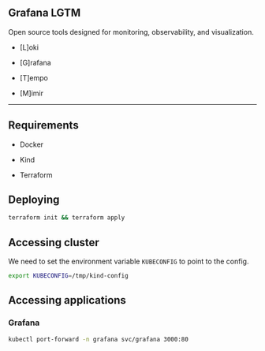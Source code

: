 ## Grafana LGTM

Open source tools designed for monitoring, observability, and visualization.

* [L]oki

* [G]rafana

* [T]empo

* [M]imir

<hr>

## Requirements

* Docker

* Kind

* Terraform

## Deploying

```sh
terraform init && terraform apply
```

## Accessing cluster

We need to set the environment variable `KUBECONFIG` to point to the config.

```sh
export KUBECONFIG=/tmp/kind-config
```

## Accessing applications

### Grafana

```sh
kubectl port-forward -n grafana svc/grafana 3000:80
```
